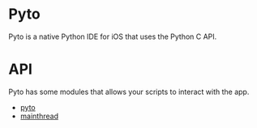 # Pyto

Pyto is a native Python IDE for iOS that uses the Python C API.

# API

Pyto has some modules that allows your scripts to interact with the app.

- [pyto](Pyto)
- [mainthread](MainThread)
